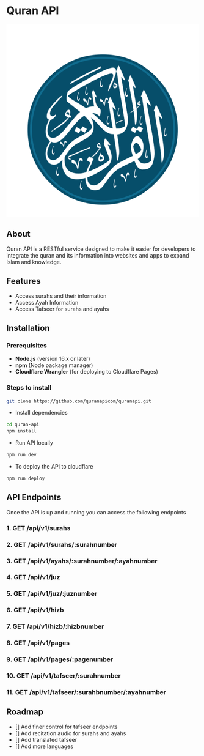 # Quran API

![Logo](./assets/Logo.png)

## About

Quran API is a RESTful service designed to make it easier for developers to integrate the quran and its information into websites and apps to expand Islam and knowledge.

## Features

- Access surahs and their information
- Access Ayah Information
- Access Tafseer for surahs and ayahs

## Installation

### Prerequisites

- **Node.js** (version 16.x or later)
- **npm** (Node package manager)
- **Cloudflare Wrangler** (for deploying to Cloudflare Pages)

### Steps to install

```bash
git clone https://github.com/quranapicom/quranapi.git
```

- Install dependencies

```bash
cd quran-api
npm install
```

- Run API locally

```bash
npm run dev
```

- To deploy the API to cloudflare

```bash
npm run deploy
```

## API Endpoints

Once the API is up and running you can access the following endpoints

### 1. GET /api/v1/surahs

### 2. GET /api/v1/surahs/:surahnumber

### 3. GET /api/v1/ayahs/:surahnumber/:ayahnumber

### 4. GET /api/v1/juz

### 5. GET /api/v1/juz/:juznumber

### 6. GET /api/v1/hizb

### 7. GET /api/v1/hizb/:hizbnumber

### 8. GET /api/v1/pages

### 9. GET /api/v1/pages/:pagenumber

### 10. GET /api/v1/tafseer/:surahnumber

### 11. GET /api/v1/tafseer/:surahbnumber/:ayahnumber

## Roadmap

- [] Add finer control for tafseer endpoints
- [] Add recitation audio for surahs and ayahs
- [] Add translated tafseer
- [] Add more languages
